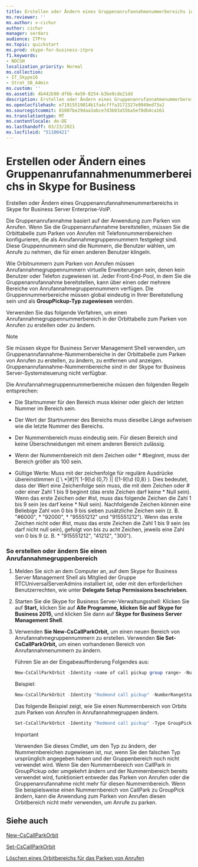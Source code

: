 ```yaml
---
title: Erstellen oder Ändern eines Gruppenanrufannahmenummerbereichs in Skype for Business
ms.reviewer: ''
ms.author: v-cichur
author: cichur
manager: serdars
audience: ITPro
ms.topic: quickstart
ms.prod: skype-for-business-itpro
f1.keywords:
- NOCSH
localization_priority: Normal
ms.collection:
- IT_Skype16
- Strat_SB_Admin
ms.custom: ''
ms.assetid: 4b442b98-df6b-4e50-8254-b3be9cde21dd
description: Erstellen oder Ändern eines Gruppenanrufannahmenummerbereichs in Skype for Business Server Enterprise-VoIP.
ms.openlocfilehash: e71915519014b1fa4cfffa3172327e9949ed73a2
ms.sourcegitcommit: 01087be29daa3abce7d3b03a55ba5ef8db4ca161
ms.translationtype: MT
ms.contentlocale: de-DE
ms.lasthandoff: 03/23/2021
ms.locfileid: "51100421"
---
```

# <a name="create-or-modify-a-group-call-pickup-number-range-in-skype-for-business"></a>Erstellen oder Ändern eines Gruppenanrufannahmenummerbereichs in Skype for Business

Erstellen oder Ändern eines Gruppenanrufannahmenummerbereichs in Skype for Business Server Enterprise-VoIP.

Die Gruppenanrufannahme basiert auf der Anwendung zum Parken von Anrufen. Wenn Sie die Gruppenanrufannahme bereitstellen, müssen Sie die Orbittabelle zum Parken von Anrufen mit Telefonnummernbereichen konfigurieren, die als Anrufannahmegruppennummern festgelegt sind. Diese Gruppennummern sind die Nummern, die Benutzer wählen, um Anrufe zu nehmen, die für einen anderen Benutzer klingeln.

Wie Orbitnummern zum Parken von Anrufen müssen Anrufannahmegruppennummern virtuelle Erweiterungen sein, denen kein Benutzer oder Telefon zugewiesen ist. Jeder Front-End-Pool, in dem Sie die Gruppenanrufannahme bereitstellen, kann über einen oder mehrere Bereiche von Anrufannahmegruppennummern verfügen. Die Gruppennummerbereiche müssen global eindeutig in Ihrer Bereitstellung sein und als **GroupPickup-Typ zugewiesen** werden.

Verwenden Sie das folgende Verfahren, um einen Anrufannahmegruppennummerbereich in der Orbittabelle zum Parken von Anrufen zu erstellen oder zu ändern.

> [!NOTE]
> Sie müssen skype for Business Server Management Shell verwenden, um Gruppenanrufannahme-Nummernbereiche in der Orbittabelle zum Parken von Anrufen zu erstellen, zu ändern, zu entfernen und anzeigen. Gruppenanrufannahme-Nummernbereiche sind in der Skype for Business Server-Systemsteuerung nicht verfügbar.

Die Anrufannahmegruppennummerbereiche müssen den folgenden Regeln entsprechen:

- Die Startnummer für den Bereich muss kleiner oder gleich der letzten Nummer im Bereich sein.

- Der Wert der Startnummer des Bereichs muss dieselbe Länge aufweisen wie die letzte Nummer des Bereichs.

- Der Nummernbereich muss eindeutig sein. Für diesen Bereich sind keine Überschneidungen mit einem anderen Bereich zulässig.

- Wenn der Nummernbereich mit dem Zeichen oder \* #beginnt, muss der Bereich größer als 100 sein.

- Gültige Werte: Muss mit der zeichenfolge für reguläre Ausdrücke übereinstimmen ([ \\ *|#]?[ 1-9]\d {0,7} )| ([1-9]\d {0,8} ). Dies bedeutet, dass der Wert eine Zeichenfolge sein muss, die mit dem Zeichen oder # oder einer Zahl 1 bis 9 beginnt (das erste Zeichen darf keine \* Null sein). Wenn das erste Zeichen oder #ist, muss das folgende Zeichen die Zahl 1 bis 9 sein (es darf keine \* Null sein). Nachfolgende Zeichen können eine Beliebige Zahl von 0 bis 9 bis sieben zusätzliche Zeichen sein (z. B. "#6000", \* "92000", \* "95551212" und "915551212"). Wenn das erste Zeichen nicht oder #ist, muss das erste Zeichen die Zahl 1 bis 9 sein (es darf nicht null sein), gefolgt von bis zu acht Zeichen, jeweils eine Zahl von 0 bis 9 (z. B. \* "915551212", "41212", "300").

### <a name="to-create-or-modify-a-call-pickup-group-range"></a>So erstellen oder ändern Sie einen Anrufannahmegruppenbereich

1. Melden Sie sich an dem Computer an, auf dem Skype for Business Server Management Shell als Mitglied der Gruppe RTCUniversalServerAdmins installiert ist, oder mit den erforderlichen Benutzerrechten, wie unter **Delegate Setup Permissions beschrieben.**

2. Starten Sie die Skype for Business Server-Verwaltungsshell: Klicken Sie auf **Start,** klicken Sie auf **Alle Programme,** **klicken Sie auf Skype for Business 2015,** und klicken Sie dann auf **Skype for Business Server Management Shell**.

3. Verwenden **Sie New-CsCallParkOrbit,** um einen neuen Bereich von Anrufannahmegruppennummern zu erstellen. Verwenden **Sie Set-CsCallParkOrbit,** um einen vorhandenen Bereich von Anrufannahmenummern zu ändern.

    Führen Sie an der Eingabeaufforderung Folgendes aus:

   ```powershell
   New-CsCallParkOrbit -Identity <name of call pickup group range> -NumberRangeStart <first number in range> -NumberRangeEnd <last number in range> -CallParkService <FQDN or service ID of the Application service that hosts the Call Park application> -Type GroupPickup
   ```

    Beispiel:

   ```powershell
   New-CsCallParkOrbit -Identity "Redmond call pickup" -NumberRangeStart 100 -NumberRangeEnd 199 -CallParkService redmond-applicationserver-1 -Type GroupPickup
   ```

    Das folgende Beispiel zeigt, wie Sie einen Nummernbereich von Orbits zum Parken von Anrufen in Anrufannahmegruppen ändern.

   ```powershell
   Set-CsCallParkOrbit -Identity "Redmond call pickup" -Type GroupPickup
   ```

    > [!IMPORTANT]
    > Verwenden Sie dieses Cmdlet, um den Typ zu ändern, der Nummernbereichen zugewiesen ist, nur, wenn Sie den falschen Typ ursprünglich angegeben haben und der Gruppenbereich noch nicht verwendet wird. Wenn Sie den Nummernbereich von CallPark in GroupPickup oder umgekehrt ändern und der Nummernbereich bereits verwendet wird, funktioniert entweder das Parken von Anrufen oder die Gruppenanrufannahme nicht mehr für diesen Nummernbereich. Wenn Sie beispielsweise einen Nummernbereich von CallPark zu GroupPick ändern, kann die Anwendung zum Parken von Anrufen diesen Orbitbereich nicht mehr verwenden, um Anrufe zu parken.

## <a name="see-also"></a>Siehe auch

[New-CsCallParkOrbit](/powershell/module/skype/new-cscallparkorbit?view=skype-ps)

[Set-CsCallParkOrbit](/powershell/module/skype/set-cscallparkorbit?view=skype-ps)

[Löschen eines Orbitbereichs für das Parken von Anrufen](/previous-versions/office/lync-server-2013/lync-server-2013-delete-a-call-park-orbit-range)